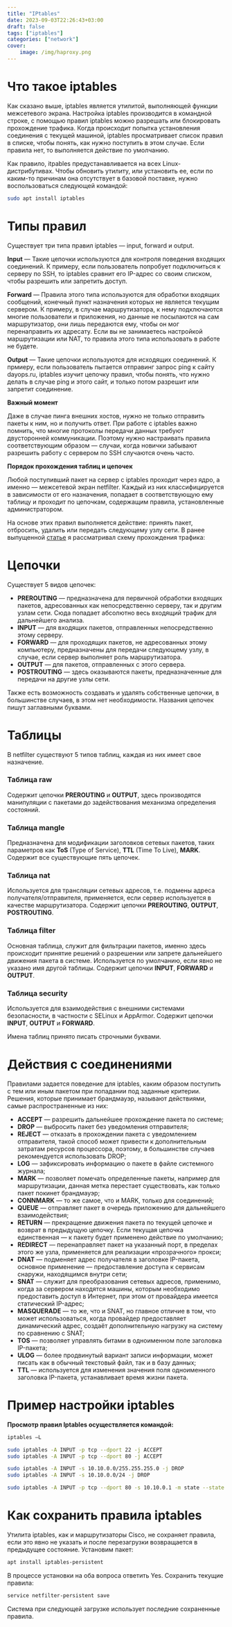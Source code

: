 ```yaml
---
title: "IPtables"
date: 2023-09-03T22:26:43+03:00
draft: false
tags: ["iptables"]
categories: ["network"]
cover:
    image: /img/haproxy.png
---
```


# **Что такое iptables**

Как сказано выше, iptables является утилитой, выполняющей функции межсетевого экрана. Настройка iptables производится в командной строке, с помощью правил iptables можно разрешать или блокировать прохождение трафика. Когда происходит попытка установления соединения с текущей машиной, iptables просматривает список правил в списке, чтобы понять, как нужно поступить в этом случае. Если правила нет, то выполняется действие по умолчанию.

Как правило, itpables предустанавливается на всех Linux-дистрибутивах. Чтобы обновить утилиту, или установить ее, если по каким-то причинам она отсутствует в базовой поставке, нужно воспользоваться следующей командой:

```bash
sudo apt install iptables

```

# **Типы правил**

Существует три типа правил iptables — input, forward и output.

**Input** — Такие цепочки используются для контроля поведения входящих соединений. К примеру, если пользователь попробует подключиться к серверу по SSH, то iptables сравнит его IP-адрес со своим списком, чтобы разрешить или запретить доступ.

**Forward** — Правила этого типа используются для обработки входящих сообщений, конечный пункт назначения которых не является текущим сервером. К примеру, в случае маршрутизатора, к нему подключаются многие пользователи и приложения, но данные не посылаются на сам маршрутизатор, они лишь передаются ему, чтобы он мог перенаправить их адресату. Если вы не занимаетесь настройкой маршрутизации или NAT, то правила этого типа использовать в работе не будете.

**Output** — Такие цепочки используются для исходящих соединений. К прмиеру, если пользователь пытается отправинг запрос ping к сайту dayops.ru, iptables изучит цепочку правил, чтобы понять, что нужно делать в случае ping и этого сайт, и только потом разрешит или запретит соединение.

**Важный момент**

Даже в случае пинга внешних хостов, нужно не только отправить пакеты к ним, но и получить ответ. При работе с iptables важно помнить, что многие протоколы передачи данных требуют двусторонней коммуникации. Поэтому нужно настраивать правила соответствующим образом — случаи, когда новички забывают разрешить работу с сервером по SSH случаются очень часто.

**Порядок прохождения таблиц и цепочек**

Любой поступивший пакет на сервер с iptables проходит через ядро, а именно — межсетевой экран netfilter. Каждый из них классифицируется в зависимости от его назначения, попадает в соответствующую ему таблицу и проходит по цепочкам, содержащим правила, установленные администратором.

На основе этих правил выполняется действие: принять пакет, отбросить, удалить или передать следующему узлу сети. В ранее выпущенной [статье](https://dayops.ru/posts/trafficflow/) я рассматривал схему прохождения трафика:

# Цепочки

Существует 5 видов цепочек:

-   **PREROUTING** — предназначена для первичной обработки входящих пакетов, адресованных как непосредственно серверу, так и другим узлам сети. Сюда попадает абсолютно весь входящий трафик для дальнейшего анализа.
-   **INPUT** — для входящих пакетов, отправленных непосредственно этому серверу.
-   **FORWARD** — для проходящих пакетов, не адресованных этому компьютеру, предназначены для передачи следующему узлу, в случае, если сервер выполняет роль маршрутизатора.
-   **OUTPUT** — для пакетов, отправленных с этого сервера.
-   **POSTROUTING** — здесь оказываются пакеты, предназначенные для передачи на другие узлы сети.

Также есть возможность создавать и удалять собственные цепочки, в большинстве случаев, в этом нет необходимости. Названия цепочек пишут заглавными буквами.

# Таблицы

В netfilter существуют 5 типов таблиц, каждая из них имеет свое назначение.

### Таблица raw

Содержит цепочки **PREROUTING** и **OUTPUT**, здесь производятся манипуляции с пакетами до задействования механизма определения состояний.

### Таблица mangle

Предназначена для модификации заголовков сетевых пакетов, таких параметров как **ToS** (Type of Service), **TTL** (Time To Live), **MARK**. Содержит все существующие пять цепочек.

### Таблица nat

Используется для трансляции сетевых адресов, т.е. подмены адреса получателя/отправителя, применяется, если сервер используется в качестве маршрутизатора. Содержит цепочки **PREROUTING**, **OUTPUT**, **POSTROUTING**.

### Таблица filter

Основная таблица, служит для фильтрации пакетов, именно здесь происходит принятие решений о разрешении или запрете дальнейшего движения пакета в системе. Используется по умолчанию, если явно не указано имя другой таблицы. Содержит цепочки **INPUT**, **FORWARD** и **OUTPUT**.

### Таблица security

Используется для взаимодействия с внешними системами безопасности, в частности с SELinux и AppArmor. Содержит цепочки **INPUT**, **OUTPUT** и **FORWARD**.

Имена таблиц принято писать строчными буквами.

# **Действия с соединениями**

Правилами задается поведение для iptables, каким образом поступить с тем или иным пакетом при попадании под заданные критерии. Решения, которые принимает брандмауэр, называют действиями, самые распространенные из них:

-   **ACCEPT** — разрешить дальнейшее прохождение пакета по системе;
-   **DROP** — выбросить пакет без уведомления отправителя;
-   **REJECT** — отказать в прохождении пакета с уведомлением отправителя, такой способ может привести к дополнительным затратам ресурсов процессора, поэтому, в большинстве случаев рекомендуется использовать DROP;
-   **LOG** — зафиксировать информацию о пакете в файле системного журнала;
-   **MARK** — позволяет помечать определенные пакеты, например для маршрутизации, данная метка перестает существовать, как только пакет покинет брандмауэр;
-   **CONNMARK** — то же самое, что и MARK, только для соединений;
-   **QUEUE** — отправляет пакет в очередь приложению для дальнейшего взаимодействия;
-   **RETURN** — прекращение движения пакета по текущей цепочке и возврат в предыдущую цепочку. Если текущая цепочка единственная — к пакету будет применено действие по умолчанию;
-   **REDIRECT** — перенаправляет пакет на указанный порт, в пределах этого же узла, применяется для реализации «прозрачного» прокси;
-   **DNAT** — подменяет адрес получателя в заголовке IP-пакета, основное применение — предоставление доступа к сервисам снаружи, находящимся внутри сети;
-   **SNAT** — служит для преобразования сетевых адресов, применимо, когда за сервером находятся машины, которым необходимо предоставить доступ в Интернет, при этом от провайдера имеется статический IP-адрес;
-   **MASQUERADE** — то же, что и SNAT, но главное отличие в том, что может использоваться, когда провайдер предоставляет динамический адрес, создаёт дополнительную нагрузку на систему по сравнению с SNAT;
-   **TOS** — позволяет управлять битами в одноименном поле заголовка IP-пакета;
-   **ULOG** — более продвинутый вариант записи информации, может писать как в обычный текстовый файл, так и в базу данных;
-   **TTL** — используется для изменения значения поля одноименного заголовка IP-пакета, устанавливает время жизни пакета.

# **Пример настройки iptables**

**Просмотр правил Iptables осуществляется командой:**

```bash
iptables –L

```

```bash
sudo iptables -A INPUT -p tcp --dport 22 -j ACCEPT
sudo iptables -A INPUT -p tcp --dport 80 -j ACCEPT

```

```bash
sudo iptables -A INPUT -s 10.10.0.0/255.255.255.0 -j DROP
sudo iptables -A INPUT -s 10.10.0.0/24 -j DROP

```

```bash
sudo iptables -A INPUT -p tcp --dport 80 -s 10.10.0.1 -m state --state NEW,ESTABLISHED -j ACCEPT

```

# Как сохранить правила iptables

Утилита iptables, как и маршрутизаторы Cisco, не сохраняет правила, если это явно не указать и после перезагрузки возвращается в предыдущее состояние. Установим пакет:

```bash
apt install iptables-persistent

```

В процессе установки на оба вопроса ответить Yes. Сохранить текущие правила:

```bash
service netfilter-persistent save

```

Система при следующей загрузке использует последние сохраненные правила.